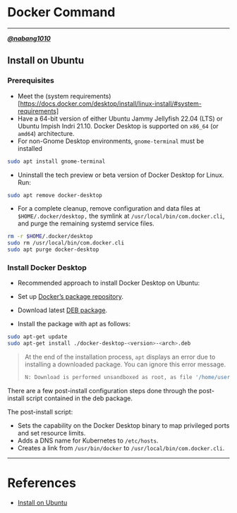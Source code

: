 # Docker Command

---
[***@nabang1010***](https://github.com/nabang1010)


## Install on Ubuntu

### Prerequisites

* Meet the (system requirements)[https://docs.docker.com/desktop/install/linux-install/#system-requirements]
* Have a 64-bit version of either Ubuntu Jammy Jellyfish 22.04 (LTS) or Ubuntu Impish Indri 21.10. Docker Desktop is supported on `x86_64` (or `amd64`) architecture.
* For non-Gnome Desktop environments, `gnome-terminal` must be installed

```bash
sudo apt install gnome-terminal

```
* Uninstall the tech preview or beta version of Docker Desktop for Linux. Run:
```bash
sudo apt remove docker-desktop
```

* For a complete cleanup, remove configuration and data files at `$HOME/.docker/desktop,` the symlink at `/usr/local/bin/com.docker.cli`, and purge the remaining systemd service files.

```bash
rm -r $HOME/.docker/desktop
sudo rm /usr/local/bin/com.docker.cli
sudo apt purge docker-desktop
```
### Install Docker Desktop

* Recommended approach to install Docker Desktop on Ubuntu:

* Set up [Docker’s package repository](https://docs.docker.com/engine/install/ubuntu/#set-up-the-repository).

* Download latest [DEB package](https://desktop.docker.com/linux/main/amd64/docker-desktop-4.16.2-amd64.deb?utm_source=docker&utm_medium=webreferral&utm_campaign=docs-driven-download-linux-amd64).

* Install the package with apt as follows:
```bash
sudo apt-get update
sudo apt-get install ./docker-desktop-<version>-<arch>.deb
```
> At the end of the installation process, `apt` displays an error due to installing a downloaded package. You can ignore this error message.
> ```bash
> N: Download is performed unsandboxed as root, as file '/home/user/Downloads/docker-desktop.deb' couldn't be accessed by user '_apt'. - pkgAcquire::Run > (13: Permission denied)
> ```

There are a few post-install configuration steps done through the post-install script contained in the deb package.

The post-install script:

* Sets the capability on the Docker Desktop binary to map privileged ports and set resource limits.
* Adds a DNS name for Kubernetes to `/etc/hosts`.
* Creates a link from `/usr/bin/docker` to `/usr/local/bin/com.docker.cli`.




---

# References

* [Install on Ubuntu](https://docs.docker.com/desktop/install/ubuntu/)